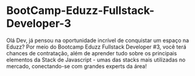 # BootCamp-Eduzz-Fullstack-Developer-3
Olá Dev, já pensou na oportunidade incrível de conquistar um espaço na Eduzz? Por meio do Bootcamp Eduzz Fullstack Developer #3, você terá chances de contratação, além de aprender tudo sobre os principais elementos da Stack de Javascript - umas das stacks mais utilizadas no mercado, conectando-se com grandes experts da área!
